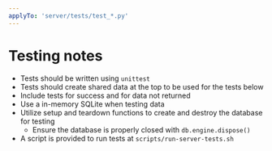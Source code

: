 ```yaml
---
applyTo: 'server/tests/test_*.py'
---
```


# Testing notes

- Tests should be written using `unittest`
- Tests should create shared data at the top to be used for the tests below
- Include tests for success and for data not returned
- Use a in-memory SQLite when testing data
- Utilize setup and teardown functions to create and destroy the database for testing
    - Ensure the database is properly closed with `db.engine.dispose()`
- A script is provided to run tests at `scripts/run-server-tests.sh`

